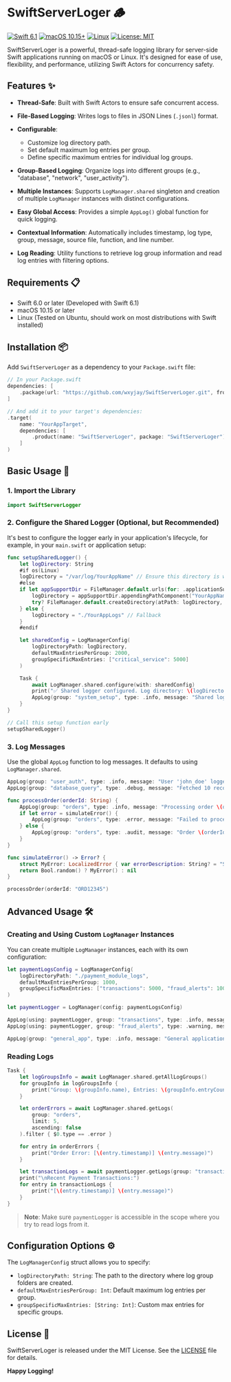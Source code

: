 # SwiftServerLoger 🪵

[![Swift 6.1](https://img.shields.io/badge/Swift-6.1-orange.svg)](https://swift.org)
[![macOS 10.15+](https://img.shields.io/badge/macOS-10.15%2B-blue.svg)](https://www.apple.com/macos)
[![Linux](https://img.shields.io/badge/Linux-Supported-yellow.svg)](https://www.linux.org)
[![License: MIT](https://img.shields.io/badge/License-MIT-green.svg)](https://github.com/wxyjay/SwiftServerLoger/blob/main/LICENSE)

SwiftServerLoger is a powerful, thread-safe logging library for server-side Swift applications running on macOS or Linux. It's designed for ease of use, flexibility, and performance, utilizing Swift Actors for concurrency safety.

## Features ✨

* **Thread-Safe**: Built with Swift Actors to ensure safe concurrent access.
* **File-Based Logging**: Writes logs to files in JSON Lines (`.jsonl`) format.
* **Configurable**:

  * Customize log directory path.
  * Set default maximum log entries per group.
  * Define specific maximum entries for individual log groups.
* **Group-Based Logging**: Organize logs into different groups (e.g., "database", "network", "user\_activity").
* **Multiple Instances**: Supports `LogManager.shared` singleton and creation of multiple `LogManager` instances with distinct configurations.
* **Easy Global Access**: Provides a simple `AppLog()` global function for quick logging.
* **Contextual Information**: Automatically includes timestamp, log type, group, message, source file, function, and line number.
* **Log Reading**: Utility functions to retrieve log group information and read log entries with filtering options.

## Requirements 📋

* Swift 6.0 or later (Developed with Swift 6.1)
* macOS 10.15 or later
* Linux (Tested on Ubuntu, should work on most distributions with Swift installed)

## Installation 📦

Add `SwiftServerLoger` as a dependency to your `Package.swift` file:

```swift
// In your Package.swift
dependencies: [
    .package(url: "https://github.com/wxyjay/SwiftServerLoger.git", from: "1.0.0")
]

// And add it to your target's dependencies:
.target(
    name: "YourAppTarget",
    dependencies: [
        .product(name: "SwiftServerLoger", package: "SwiftServerLoger") // Assuming product name is ServerLogger
    ]
)
```

## Basic Usage 🚀

### 1. Import the Library

```swift
import SwiftServerLogger
```

### 2. Configure the Shared Logger (Optional, but Recommended)

It's best to configure the logger early in your application's lifecycle, for example, in your `main.swift` or application setup:

```swift
func setupSharedLogger() {
    let logDirectory: String
    #if os(Linux)
    logDirectory = "/var/log/YourAppName" // Ensure this directory is writable
    #else
    if let appSupportDir = FileManager.default.urls(for: .applicationSupportDirectory, in: .userDomainMask).first {
        logDirectory = appSupportDir.appendingPathComponent("YourAppName/Logs").path
        try? FileManager.default.createDirectory(atPath: logDirectory, withIntermediateDirectories: true, attributes: nil)
    } else {
        logDirectory = "./YourAppLogs" // Fallback
    }
    #endif

    let sharedConfig = LogManagerConfig(
        logDirectoryPath: logDirectory,
        defaultMaxEntriesPerGroup: 2000,
        groupSpecificMaxEntries: ["critical_service": 5000]
    )

    Task {
        await LogManager.shared.configure(with: sharedConfig)
        print("✅ Shared logger configured. Log directory: \(logDirectory)")
        AppLog(group: "system_setup", type: .info, message: "Shared logger initialized and configured.")
    }
}

// Call this setup function early
setupSharedLogger()
```

### 3. Log Messages

Use the global `AppLog` function to log messages. It defaults to using `LogManager.shared`.

```swift
AppLog(group: "user_auth", type: .info, message: "User 'john_doe' logged in successfully.")
AppLog(group: "database_query", type: .debug, message: "Fetched 10 records from 'products' table.")

func processOrder(orderId: String) {
    AppLog(group: "orders", type: .info, message: "Processing order \(orderId)...")
    if let error = simulateError() {
        AppLog(group: "orders", type: .error, message: "Failed to process order \(orderId): \(error.localizedDescription)")
    } else {
        AppLog(group: "orders", type: .audit, message: "Order \(orderId) processed successfully.")
    }
}

func simulateError() -> Error? {
    struct MyError: LocalizedError { var errorDescription: String? = "Simulated processing error" }
    return Bool.random() ? MyError() : nil
}

processOrder(orderId: "ORD12345")
```

## Advanced Usage 🛠️

### Creating and Using Custom `LogManager` Instances

You can create multiple `LogManager` instances, each with its own configuration:

```swift
let paymentLogsConfig = LogManagerConfig(
    logDirectoryPath: "./payment_module_logs",
    defaultMaxEntriesPerGroup: 1000,
    groupSpecificMaxEntries: ["transactions": 5000, "fraud_alerts": 10000]
)

let paymentLogger = LogManager(config: paymentLogsConfig)

AppLog(using: paymentLogger, group: "transactions", type: .info, message: "Payment received: $99.99 for order #TRX789.")
AppLog(using: paymentLogger, group: "fraud_alerts", type: .warning, message: "Suspicious activity detected for user 'jane_doe'.")

AppLog(group: "general_app", type: .info, message: "General application health check OK.")
```

### Reading Logs

```swift
Task {
    let logGroupsInfo = await LogManager.shared.getAllLogGroups()
    for groupInfo in logGroupsInfo {
        print("Group: \(groupInfo.name), Entries: \(groupInfo.entryCount), Last Log: \(groupInfo.lastLogDate ?? Date.distantPast)")
    }

    let orderErrors = await LogManager.shared.getLogs(
        group: "orders",
        limit: 5,
        ascending: false
    ).filter { $0.type == .error }

    for entry in orderErrors {
        print("Order Error: [\(entry.timestamp)] \(entry.message)")
    }

    let transactionLogs = await paymentLogger.getLogs(group: "transactions", limit: 10)
    print("\nRecent Payment Transactions:")
    for entry in transactionLogs {
        print("[\(entry.timestamp)] \(entry.message)")
    }
}
```

> **Note**: Make sure `paymentLogger` is accessible in the scope where you try to read logs from it.

## Configuration Options ⚙️

The `LogManagerConfig` struct allows you to specify:

* `logDirectoryPath: String`: The path to the directory where log group folders are created.
* `defaultMaxEntriesPerGroup: Int`: Default maximum log entries per group.
* `groupSpecificMaxEntries: [String: Int]`: Custom max entries for specific groups.

## License 📄

SwiftServerLoger is released under the MIT License. See the [LICENSE](https://github.com/wxyjay/SwiftServerLoger/blob/main/LICENSE) file for details.

**Happy Logging!**
